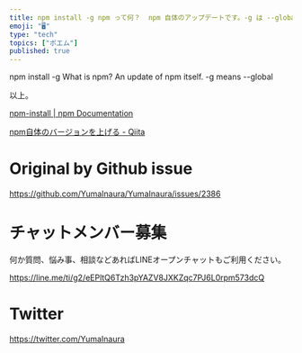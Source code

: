 ```yaml
---
title: npm install -g npm って何？  npm 自体のアップデートです。-g は --global という意味です。
emoji: "🖥"
type: "tech"
topics: ["ポエム"]
published: true
---
```


npm install -g What is npm? An update of npm itself. -g means --global


以上。

[npm-install | npm Documentation](https://docs.npmjs.com/cli/install)

[npm自体のバージョンを上げる - Qiita](https://qiita.com/n0bisuke/items/b2704b6ebb84f21c03c1)


# Original by Github issue

https://github.com/YumaInaura/YumaInaura/issues/2386








<!-- Update From Qiita API -->

# チャットメンバー募集


何か質問、悩み事、相談などあればLINEオープンチャットもご利用ください。

https://line.me/ti/g2/eEPltQ6Tzh3pYAZV8JXKZqc7PJ6L0rpm573dcQ





# Twitter


https://twitter.com/YumaInaura


<!-- Update From Qiita API -->



